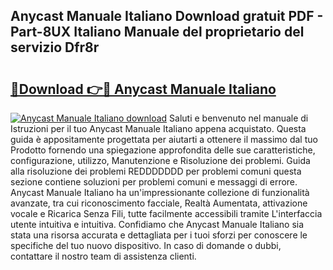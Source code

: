 ## Anycast Manuale Italiano Download gratuit PDF - Part-8UX Italiano Manuale del proprietario del servizio Dfr8r

# <h2><a href="http://dfe88u.blite.top/?on=Anycast+Manuale+Italiano">🔗Download 👉🔴 Anycast Manuale Italiano</a></h2>

[![Anycast Manuale Italiano download](https://i.imgur.com/lujVjoI.png)](http://dfe88u.blite.top/?on=Anycast+Manuale+Italiano)
Saluti e benvenuto nel manuale di Istruzioni per il tuo Anycast Manuale Italiano appena acquistato. Questa guida è appositamente progettata per aiutarti a ottenere il massimo dal tuo Prodotto fornendo una spiegazione approfondita delle sue caratteristiche, configurazione, utilizzo, Manutenzione e Risoluzione dei problemi. Guida alla risoluzione dei problemi REDDDDDDD per problemi comuni questa sezione contiene soluzioni per problemi comuni e messaggi di errore. Anycast Manuale Italiano ha un'impressionante collezione di funzionalità avanzate, tra cui riconoscimento facciale, Realtà Aumentata, attivazione vocale e Ricarica Senza Fili, tutte facilmente accessibili tramite L'interfaccia utente intuitiva e intuitiva. Confidiamo che Anycast Manuale Italiano sia stata una risorsa accurata e dettagliata per i tuoi sforzi per conoscere le specifiche del tuo nuovo dispositivo. In caso di domande o dubbi, contattare il nostro team di assistenza clienti.
